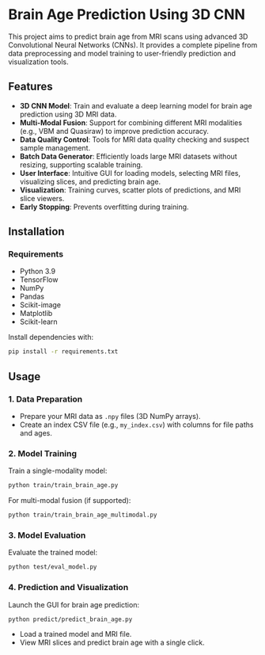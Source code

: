 # Brain Age Prediction Using 3D CNN

This project aims to predict brain age from MRI scans using advanced 3D Convolutional Neural Networks (CNNs). It provides a complete pipeline from data preprocessing and model training to user-friendly prediction and visualization tools.

## Features

- **3D CNN Model**: Train and evaluate a deep learning model for brain age prediction using 3D MRI data.
- **Multi-Modal Fusion**: Support for combining different MRI modalities (e.g., VBM and Quasiraw) to improve prediction accuracy.
- **Data Quality Control**: Tools for MRI data quality checking and suspect sample management.
- **Batch Data Generator**: Efficiently loads large MRI datasets without resizing, supporting scalable training.
- **User Interface**: Intuitive GUI for loading models, selecting MRI files, visualizing slices, and predicting brain age.
- **Visualization**: Training curves, scatter plots of predictions, and MRI slice viewers.
- **Early Stopping**: Prevents overfitting during training.

## Installation

### Requirements

- Python 3.9
- TensorFlow
- NumPy
- Pandas
- Scikit-image
- Matplotlib
- Scikit-learn

Install dependencies with:
```bash
pip install -r requirements.txt
```

## Usage

### 1. Data Preparation

- Prepare your MRI data as `.npy` files (3D NumPy arrays).
- Create an index CSV file (e.g., `my_index.csv`) with columns for file paths and ages.

### 2. Model Training

Train a single-modality model:
```bash
python train/train_brain_age.py
```

For multi-modal fusion (if supported):
```bash
python train/train_brain_age_multimodal.py
```

### 3. Model Evaluation

Evaluate the trained model:
```bash
python test/eval_model.py
```

### 4. Prediction and Visualization

Launch the GUI for brain age prediction:
```bash
python predict/predict_brain_age.py
```
- Load a trained model and MRI file.
- View MRI slices and predict brain age with a single click.
